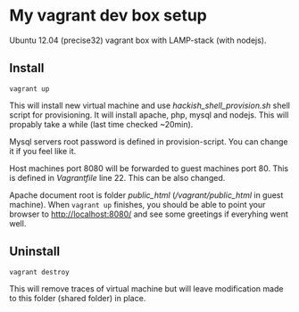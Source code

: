 My vagrant dev box setup
========================
Ubuntu 12.04 (precise32) vagrant box with
LAMP-stack (with nodejs).


## Install

`vagrant up`

This will install new virtual machine and use *hackish_shell_provision.sh* shell
script for provisioning. It will install apache, php, mysql and nodejs.
This will propably take a while (last time checked ~20min).

Mysql servers root password is defined in provision-script. You can change it
if you feel like it.

Host machines port 8080 will be forwarded to guest machines port 80. This
is defined in *Vagrantfile* line 22. This can be also changed.

Apache document root is folder *public_html* (*/vagrant/public_html* in guest machine).
When `vagrant up` finishes, you should be able to point your browser to 
[http://localhost:8080/](http://localhost:8080/) and see some greetings if everyhing went well.


## Uninstall

`vagrant destroy`

This will remove traces of virtual machine but will leave modification made to this folder
(shared folder) in place.




